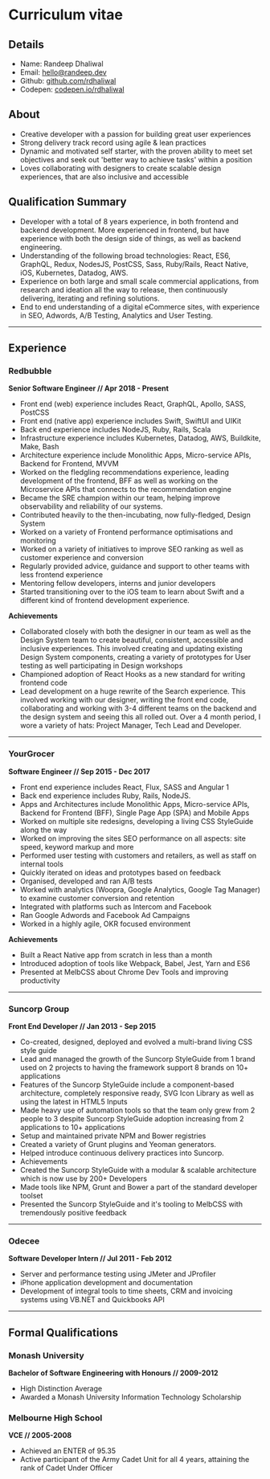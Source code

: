 <!--<helmet>
  <title>Curriculum vitae // Randeep Dhaliwal</title>
</helmet>-->

# Curriculum vitae

## Details

- Name: Randeep Dhaliwal
- Email: [hello@randeep.dev](mailto:hello@randeep.dev)
- Github: [github.com/rdhaliwal](https://github.com/rdhaliwal)
- Codepen: [codepen.io/rdhaliwal](https://codepen.io/rdhaliwal)

## About

- Creative developer with a passion for building great user experiences
- Strong delivery track record using agile & lean practices
- Dynamic and motivated self starter, with the proven ability to meet set objectives and seek out 'better way to achieve tasks' within a position
- Loves collaborating with designers to create scalable design experiences, that are also inclusive and accessible

## Qualification Summary

- Developer with a total of 8 years experience, in both frontend and backend development. More experienced in frontend, but have experience with both the design side of things, as well as backend engineering.
- Understanding of the following broad technologies: React, ES6, GraphQL, Redux, NodesJS, PostCSS, Sass, Ruby/Rails, React Native, iOS, Kubernetes, Datadog, AWS.
- Experience on both large and small scale commercial applications, from research and ideation all the way to release, then continuously delivering, iterating and refining solutions.
- End to end understanding of a digital eCommerce sites, with experience in SEO, Adwords, A/B Testing, Analytics and User Testing.

---

## Experience

### Redbubble

**Senior Software Engineer // Apr 2018 - Present**

- Front end (web) experience includes React, GraphQL, Apollo, SASS, PostCSS
- Front end (native app) experience includes Swift, SwiftUI and UIKit
- Back end experience includes NodeJS, Ruby, Rails, Scala
- Infrastructure experience includes Kubernetes, Datadog, AWS, Buildkite, Make, Bash
- Architecture experience include Monolithic Apps, Micro-service APIs, Backend for Frontend, MVVM
- Worked on the fledgling recommendations experience, leading development of the frontend, BFF as well as working on the Microservice APIs that connects to the recommendation engine
- Became the SRE champion within our team, helping improve observability and reliability of our systems.
- Contributed heavily to the then-incubating, now fully-fledged, Design System
- Worked on a variety of Frontend performance optimisations and monitoring
- Worked on a variety of initiatives to improve SEO ranking as well as customer experience and conversion
- Regularly provided advice, guidance and support to other teams with less frontend experience
- Mentoring fellow developers, interns and junior developers
- Started transitioning over to the iOS team to learn about Swift and a different kind of frontend development experience.

**Achievements**

- Collaborated closely with both the designer in our team as well as the Design System team to create beautiful, consistent, accessible and inclusive experiences. This involved creating and updating existing Design System components, creating a variety of prototypes for User testing as well participating in Design workshops
- Championed adoption of React Hooks as a new standard for writing frontend code
- Lead development on a huge rewrite of the Search experience. This involved working with our designer, writing the front end code, collaborating and working with 3-4 different teams on the backend and the design system and seeing this all rolled out. Over a 4 month period, I wore a variety of hats: Project Manager, Tech Lead and Developer.

---

### YourGrocer

**Software Engineer // Sep 2015 - Dec 2017**

- Front end experience includes React, Flux, SASS and Angular 1
- Back end experience includes Ruby, Rails, NodeJS.
- Apps and Architectures include Monolithic Apps, Micro-service APIs, Backend for Frontend (BFF), Single Page App (SPA) and Mobile Apps
- Worked on multiple site redesigns, developing a living CSS StyleGuide along the way
- Worked on improving the sites SEO performance on all aspects: site speed, keyword markup and more
- Performed user testing with customers and retailers, as well as staff on internal tools
- Quickly iterated on ideas and prototypes based on feedback
- Organised, developed and ran A/B tests
- Worked with analytics (Woopra, Google Analytics, Google Tag Manager) to examine customer conversion and retention
- Integrated with platforms such as Intercom and Facebook
- Ran Google Adwords and Facebook Ad Campaigns
- Worked in a highly agile, OKR focused environment

**Achievements**

- Built a React Native app from scratch in less than a month
- Introduced adoption of tools like Webpack, Babel, Jest, Yarn and ES6
- Presented at MelbCSS about Chrome Dev Tools and improving productivity

---

### Suncorp Group

**Front End Developer // Jan 2013 - Sep 2015**

- Co-created, designed, deployed and evolved a multi-brand living CSS style guide
- Lead and managed the growth of the Suncorp StyleGuide from 1 brand used on 2 projects to having the framework support 8 brands on 10+ applications
- Features of the Suncorp StyleGuide include a component-based architecture, completely responsive ready, SVG Icon Library as well as using the latest in HTML5 Inputs
- Made heavy use of automation tools so that the team only grew from 2 people to 3 despite Suncorp StyleGuide adoption increasing from 2 applications to 10+ applications
- Setup and maintained private NPM and Bower registries
- Created a variety of Grunt plugins and Yeoman generators.
- Helped introduce continuous delivery practices into Suncorp.
- Achievements
- Created the Suncorp StyleGuide with a modular & scalable architecture which is now use by 200+ Developers
- Made tools like NPM, Grunt and Bower a part of the standard developer toolset
- Presented the Suncorp StyleGuide and it's tooling to MelbCSS with tremendously positive feedback

---

### Odecee

**Software Developer Intern // Jul 2011 - Feb 2012**

- Server and performance testing using JMeter and JProfiler
- iPhone application development and documentation
- Development of integral tools to time sheets, CRM and invoicing systems using VB.NET and Quickbooks API

---

## Formal Qualifications

### Monash University

**Bachelor of Software Engineering with Honours // 2009-2012**

- High Distinction Average
- Awarded a Monash University Information Technology Scholarship


### Melbourne High School

**VCE // 2005-2008**

- Achieved an ENTER of 95.35
- Active participant of the Army Cadet Unit for all 4 years, attaining the rank of Cadet Under Officer

